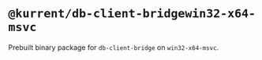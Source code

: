 # `@kurrent/db-client-bridgewin32-x64-msvc`

Prebuilt binary package for `db-client-bridge` on `win32-x64-msvc`.
